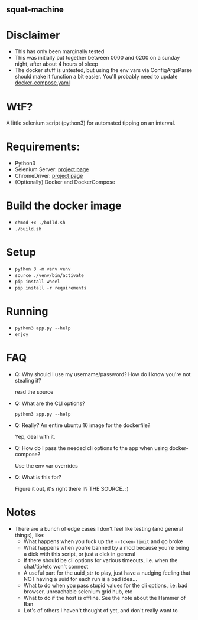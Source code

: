 squat-machine
-----------------

# Disclaimer
- This has only been marginally tested
- This was initially put together between 0000 and 0200 on a sunday night, after about 4 hours of sleep
- The docker stuff is untested, but using the env vars via ConfigArgsParse should make it function a bit easier. You'll 
probably need to update [docker-compose.yaml](./docker-compose.yaml)

# WtF?
A little selenium script (python3) for automated tipping on an interval.

# Requirements:
- Python3
- Selenium Server: [project page](https://docs.seleniumhq.org/download/)
- ChromeDriver: [project page](https://sites.google.com/a/chromium.org/chromedriver/getting-started)
- (Optionally) Docker and DockerCompose

# Build the docker image
- `chmod +x ./build.sh`
- `./build.sh`

# Setup
- `python 3 -m venv venv`
- `source ./venv/bin/activate`
- `pip install wheel`
- `pip install -r requirements`

# Running
- `python3 app.py --help`
- `enjoy`

# FAQ
- Q: Why should I use my username/password? How do I know you're not stealing it?
    
    read the source
    
- Q: What are the CLI options?
    
    `python3 app.py --help`

- Q: Really? An entire ubuntu 16 image for the dockerfile?
    
    Yep, deal with it.
    
- Q: How do I pass the needed cli options to the app when using docker-compose?

    Use the env var overrides
    
- Q: What is this for?

    Figure it out, it's right there IN THE SOURCE. :)

# Notes
- There are a bunch of edge cases I don't feel like testing (and general things), like:
    - What happens when you fuck up the `--token-limit` and go broke
    - What happens when you're banned by a mod because you're being a dick with this script, or just a dick in general
    - If there should be cli options for various timeouts, i.e. when the chat/tip/etc won't connect
    - A useful part for the uuid_str to play, just have a nudging feeling that NOT having a uuid for each run is a bad 
    idea...
    - What to do when you pass stupid values for the cli options, i.e. bad browser, unreachable selenium grid hub, etc
    - What to do if the host is offline. See the note about the Hammer of Ban
    - Lot's of others I haven't thought of yet, and don't really want to 